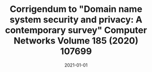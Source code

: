 ---
title: "Corrigendum to &quot;Domain name system security and privacy: A contemporary survey&quot; Computer Networks Volume 185 (2020) 107699"
collection: publications
permalink: /publication/2021-01-01-Corrigendum-to-Domain-name-system-security-and-privacy-A-contemporary-survey-Computer-Networks-Volume-185-2020-107699
date: 2021-01-01
venue: 'Comput. Networks'
paperurl: 'https://doi.org/10.1016/j.comnet.2021.107814'
citation: ' Aminollah Khormali,  Jeman Park,  Hisham Alasmary,  Afsah Anwar,  Muhammad Saad,  David Mohaisen, &quot;Corrigendum to &amp;quot;Domain name system security and privacy: A contemporary survey&amp;quot; Computer Networks Volume 185 (2020) 107699.&quot; Comput. Networks, 2021.'
---
